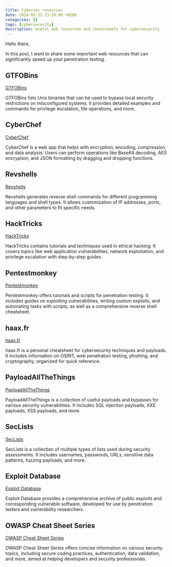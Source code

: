```yaml
---
title: Cybersec resources
date: 2024-05-31 23:20:00 +0200
categories: []
tags: [cybersecurity]
description: Useful web resources and cheatsheets for cybersecurity
---
```


Hello there,

In this post, I want to share some important web resources that can significantly speed up your penetration testing.

## GTFOBins
[GTFOBins](https://gtfobins.github.io/)

GTFOBins lists Unix binaries that can be used to bypass local security restrictions on misconfigured systems. It provides detailed examples and commands for privilege escalation, file operations, and more.

## CyberChef
[CyberChef](https://gchq.github.io/CyberChef/)

CyberChef is a web app that helps with encryption, encoding, compression, and data analysis. Users can perform operations like Base64 decoding, AES encryption, and JSON formatting by dragging and dropping functions.

## Revshells
[Revshells](https://www.revshells.com/)

Revshells generates reverse shell commands for different programming languages and shell types. It allows customization of IP addresses, ports, and other parameters to fit specific needs.

## HackTricks
[HackTricks](https://book.hacktricks.xyz)

HackTricks contains tutorials and techniques used in ethical hacking. It covers topics like web application vulnerabilities, network exploitation, and privilege escalation with step-by-step guides.

## Pentestmonkey
[Pentestmonkey](https://pentestmonkey.net/)

Pentestmonkey offers tutorials and scripts for penetration testing. It includes guides on exploiting vulnerabilities, writing custom exploits, and automating tasks with scripts, as well as a comprehensive reverse shell cheatsheet.

## haax.fr
[haax.fr](https://cheatsheet.haax.fr/)

haax.fr is a personal cheatsheet for cybersecurity techniques and payloads. It includes information on OSINT, web penetration testing, phishing, and cryptography, organized for quick reference.

## PayloadAllTheThings
[PayloadAllTheThings](https://github.com/swisskyrepo/PayloadsAllTheThings)

PayloadAllTheThings is a collection of useful payloads and bypasses for various security vulnerabilities. It includes SQL injection payloads, XXE payloads, XSS payloads, and more.

## SecLists
[SecLists](https://github.com/danielmiessler/SecLists)

SecLists is a collection of multiple types of lists used during security assessments. It includes usernames, passwords, URLs, sensitive data patterns, fuzzing payloads, and more.

## Exploit Database
[Exploit Database](https://www.exploit-db.com/)

Exploit Database provides a comprehensive archive of public exploits and corresponding vulnerable software, developed for use by penetration testers and vulnerability researchers.

## OWASP Cheat Sheet Series
[OWASP Cheat Sheet Series](https://cheatsheetseries.owasp.org/)

OWASP Cheat Sheet Series offers concise information on various security topics, including secure coding practices, authentication, data validation, and more, aimed at helping developers and security professionals.
